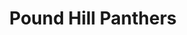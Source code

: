 ---
templateKey: team
title: Pound Hill Panthers
logoImage: /img/team-logos/pound-hill-panthers.JPG
slug: pound-hill-panthers
conference: East
homeGround: Grattons Park
---